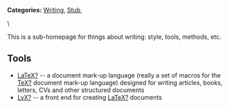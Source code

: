 <div id="wikitext">

<span class="categories"> **Categories:**
[Writing](http://wiki.tamouse.org?n=Category.Writing),
[Stub](http://wiki.tamouse.org?n=Category.Stub),</span>

\

This is a sub-homepage for things about writing: style, tools, methods,
etc.

<div class="vspace">

</div>

Tools
-----

-   <span
    class="wikiword">[LaTeX](http://wiki.tamouse.org?n=Main.LaTeX?action=edit)[?](http://wiki.tamouse.org?n=Main.LaTeX?action=edit)</span> --
    a document mark-up language (really a set of macros for the <span
    class="wikiword">[TeX](http://wiki.tamouse.org?n=Main.TeX?action=edit)[?](http://wiki.tamouse.org?n=Main.TeX?action=edit)</span>
    document mark-up language) designed for writing articles, books,
    letters, CVs and other structured documents
-   <span
    class="wikiword">[LyX](http://wiki.tamouse.org?n=Main.LyX?action=edit)[?](http://wiki.tamouse.org?n=Main.LyX?action=edit)</span> --
    a front end for creating <span
    class="wikiword">[LaTeX](http://wiki.tamouse.org?n=Main.LaTeX?action=edit)[?](http://wiki.tamouse.org?n=Main.LaTeX?action=edit)</span>
    documents

<div class="vspace">

</div>

<div style="display: none;">

<span class="tags"> **Tags:** </span>
<div class="tags">

[](?action=tags&tag=)

</div>

</div>

<div class="vspace">

</div>

</div>
